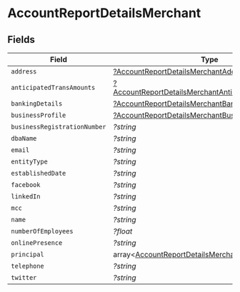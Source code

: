 # AccountReportDetailsMerchant


## Fields

| Field                                                                                                                              | Type                                                                                                                               | Required                                                                                                                           | Description                                                                                                                        |
| ---------------------------------------------------------------------------------------------------------------------------------- | ---------------------------------------------------------------------------------------------------------------------------------- | ---------------------------------------------------------------------------------------------------------------------------------- | ---------------------------------------------------------------------------------------------------------------------------------- |
| `address`                                                                                                                          | [?AccountReportDetailsMerchantAddress](../../models/shared/AccountReportDetailsMerchantAddress.md)                                 | :heavy_minus_sign:                                                                                                                 | N/A                                                                                                                                |
| `anticipatedTransAmounts`                                                                                                          | [?AccountReportDetailsMerchantAnticipatedTransAmounts](../../models/shared/AccountReportDetailsMerchantAnticipatedTransAmounts.md) | :heavy_minus_sign:                                                                                                                 | N/A                                                                                                                                |
| `bankingDetails`                                                                                                                   | [?AccountReportDetailsMerchantBankingDetails](../../models/shared/AccountReportDetailsMerchantBankingDetails.md)                   | :heavy_minus_sign:                                                                                                                 | N/A                                                                                                                                |
| `businessProfile`                                                                                                                  | [?AccountReportDetailsMerchantBusinessProfile](../../models/shared/AccountReportDetailsMerchantBusinessProfile.md)                 | :heavy_minus_sign:                                                                                                                 | N/A                                                                                                                                |
| `businessRegistrationNumber`                                                                                                       | *?string*                                                                                                                          | :heavy_minus_sign:                                                                                                                 | N/A                                                                                                                                |
| `dbaName`                                                                                                                          | *?string*                                                                                                                          | :heavy_minus_sign:                                                                                                                 | N/A                                                                                                                                |
| `email`                                                                                                                            | *?string*                                                                                                                          | :heavy_minus_sign:                                                                                                                 | N/A                                                                                                                                |
| `entityType`                                                                                                                       | *?string*                                                                                                                          | :heavy_minus_sign:                                                                                                                 | N/A                                                                                                                                |
| `establishedDate`                                                                                                                  | *?string*                                                                                                                          | :heavy_minus_sign:                                                                                                                 | N/A                                                                                                                                |
| `facebook`                                                                                                                         | *?string*                                                                                                                          | :heavy_minus_sign:                                                                                                                 | N/A                                                                                                                                |
| `linkedIn`                                                                                                                         | *?string*                                                                                                                          | :heavy_minus_sign:                                                                                                                 | N/A                                                                                                                                |
| `mcc`                                                                                                                              | *?string*                                                                                                                          | :heavy_minus_sign:                                                                                                                 | N/A                                                                                                                                |
| `name`                                                                                                                             | *?string*                                                                                                                          | :heavy_minus_sign:                                                                                                                 | N/A                                                                                                                                |
| `numberOfEmployees`                                                                                                                | *?float*                                                                                                                           | :heavy_minus_sign:                                                                                                                 | N/A                                                                                                                                |
| `onlinePresence`                                                                                                                   | *?string*                                                                                                                          | :heavy_minus_sign:                                                                                                                 | N/A                                                                                                                                |
| `principal`                                                                                                                        | array<[AccountReportDetailsMerchantPrincipal](../../models/shared/AccountReportDetailsMerchantPrincipal.md)>                       | :heavy_minus_sign:                                                                                                                 | N/A                                                                                                                                |
| `telephone`                                                                                                                        | *?string*                                                                                                                          | :heavy_minus_sign:                                                                                                                 | N/A                                                                                                                                |
| `twitter`                                                                                                                          | *?string*                                                                                                                          | :heavy_minus_sign:                                                                                                                 | N/A                                                                                                                                |